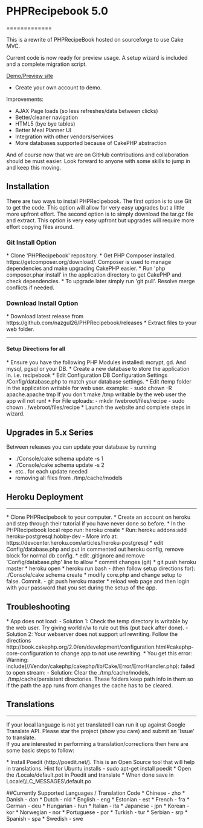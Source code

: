 <h1>PHPRecipebook 5.0</h1>
=============

This is a rewrite of PHPRecipeBook hosted on sourceforge to use Cake MVC.

Current code is now ready for preview usage.  A setup wizard is included and a complete migration script.

<a href="https://phprecipebook.herokuapp.com/">Demo/Preview site</a>
* Create your own account to demo.


Improvements:
* AJAX Page loads (so less refreshes/data between clicks)
* Better/cleaner navigation
* HTML5 (bye bye tables)
* Better Meal Planner UI
* Integration with other vendors/services
* More databases supported because of CakePHP abstraction

And of course now that we are on GitHub contributions and collaboration should be must easier.  Look forward to anyone with some skills to jump in and keep this moving.

<h2>Installation</h2>
<p>
There are two ways to install PHPRecipebook. The first option is to use Git to get the code.  This option will allow for very easy upgrades but a little more 
upfront effort. The second option is to simply download the tar.gz file and extract.  This option is very easy upfront but upgrades will require 
more effort copying files around.
</p>

<h3>Git Install Option</h3>
* Clone 'PHPRecipebook' repository.
* Get PHP Composer installed. https://getcomposer.org/download/.  Composer is used to manage dependencies and make upgrading CakePHP easier.
* Run 'php composer.phar install' in the application directory to get CakePHP and check dependencies.
* To upgrade later simply run 'git pull'. Resolve merge conflicts if needed.

<h3>Download Install Option</h3>
* Download latest release from https://github.com/nazgul26/PHPRecipebook/releases
* Extract files to your web folder.

<hr/>
<h4>Setup Directions for all</h4>
* Ensure you have the following PHP Modules installed: mcrypt, gd. And mysql, pgsql or your DB.
* Create a new database to store the application in. i.e. recipebook
* Edit Configuration DB Configuration Settings <app dir>/Config/database.php to match your database settings. 
* Edit <app dir/Config/core.php and set your language if other than English.  Go to translations below if not available.
* Make the <app install dir>/temp folder in the application writable for web user.  example:
    - sudo chown -R apache.apache tmp
  If you don't make <app install dir>/tmp writable by the web user the app will not run!
* For File uploads:
    - mkdir <app install dir>/webroot/files/recipe
    - sudo chown <your web group>.<your web user> <app install dir>/webroot/files/recipe
* Launch the website and complete steps in wizard.

<h2>Upgrades in 5.x Series</h2>
Between releases you can update your database by running 

* ./Console/cake schema update -s 1
* ./Console/cake schema update -s 2
* etc.. for each update needed
* removing all files from ./tmp/cache/models

<h2>Heroku Deployment</h2>
<hr/>
* Clone PHPRecipebook to your computer.
* Create an account on heroku and step through their tutorial if you have never done so before.
* In the PHPRecipebook local repo run: heroku create
* Run: heroku addons:add heroku-postgresql:hobby-dev
    - More info at: https://devcenter.heroku.com/articles/heroku-postgresql
* edit Config/database.php and put in commented out heroku config, remove block for normal db config.
* edit .gitignore and remove 'Config/database.php' line to allow 
* commit changes (git)
* git push heroku master
* heroku open
* heroku run bash
    - (then follow setup directions for): ./Console/cake schema create
* modify core.php and change setup to false. Commit.
    - git push heroku master
* reload web page and then login with your password that you set during the setup of the app.

<h2>Troubleshooting</h2>
* App does not load:
  - Solution 1: Check the temp directory is writable by the web user.  Try giving world r/w to rule out this (put back after done).
  - Solution 2: Your webserver does not support url rewriting.  Follow the directions http://book.cakephp.org/2.0/en/development/configuration.html#cakephp-core-configuration to change app to not use rewriting.
* You get this error: Warning: include(/<some path>/Vendor/cakephp/cakephp/lib/Cake/Error/ErrorHandler.php): failed to open stream: 
  - Solution: Clear the ./tmp/cache/models, ./tmp/cache/persistent directories.  These folders keep path info in them so if the path the app runs from changes the cache has to be cleared.

<h2>Translations</h2>
<hr/>
If your local language is not yet translated I can run it up against Google Translate API.  Please star the project (show you care) and submit an 'Issue' to translate.
<br/>
If you are interested in performing a translation/corrections then here are some basic steps to follow:
<p>
* Install Poedit (http://poedit.net/).  This is an Open Source tool that will help in translations. Hint for Ubuntu installs -  sudo apt-get install poedit
* Open the <app dir>/Locale/default.pot in Poedit and translate
* When done save in Locale\<lang code>\LC_MESSAGES\default.po
</p>
##Currently Supported Languages / Translation Code
* Chinese - zho
* Danish - dan
* Dutch - nld
* English - eng
* Estonian - est
* French - fra
* German - deu
* Hungarian - hun
* Italian - ita
* Japanese - jpn
* Korean - kor
* Norwegian - nor
* Portuguese - por
* Turkish - tur
* Serbian - srp
* Spanish - spa
* Swedish - swe


